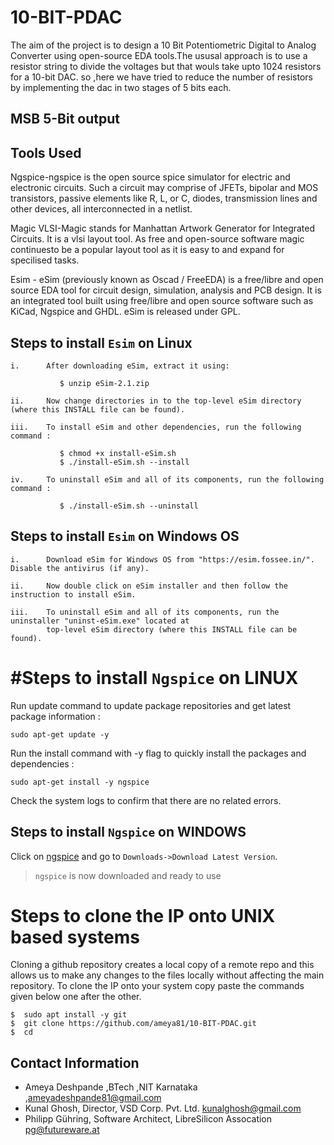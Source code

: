# 10-BIT-PDAC

The aim of the project is to design a 10 Bit Potentiometric Digital to Analog Converter using open-source EDA tools.The ususal approach is to use a resistor string to divide the voltages but that wouls take upto 1024 resistors for a 10-bit DAC. so ,here we have tried to reduce the number of resistors by implementing the dac in two stages of 5 bits each.

## MSB 5-Bit output

## Tools Used

Ngspice-ngspice is the open source spice simulator for electric and electronic circuits. Such a circuit may comprise of JFETs, bipolar and MOS transistors, passive elements like R, L, or C, diodes, transmission lines and other devices, all interconnected in a netlist.

Magic VLSI-Magic stands for Manhattan Artwork Generator for Integrated Circuits. It is a vlsi layout tool. As free and open-source software magic continuesto be a popular layout tool as it is easy to and expand for specilised tasks.

Esim - eSim (previously known as Oscad / FreeEDA) is a free/libre and open source EDA tool for circuit design, simulation, analysis and PCB design. It is an integrated tool built using free/libre and open source software such as KiCad, Ngspice and GHDL. eSim is released under GPL.

## Steps to install ```Esim``` on Linux

	i.      After downloading eSim, extract it using: 
  
   		       $ unzip eSim-2.1.zip

   	ii.     Now change directories in to the top-level eSim directory (where this INSTALL file can be found).

   	iii.    To install eSim and other dependencies, run the following command :

   		       $ chmod +x install-eSim.sh
   		       $ ./install-eSim.sh --install

   	iv.     To uninstall eSim and all of its components, run the following command :

   		       $ ./install-eSim.sh --uninstall
    
## Steps to install ```Esim``` on Windows OS

    i.      Download eSim for Windows OS from "https://esim.fossee.in/". Disable the antivirus (if any).

    ii.     Now double click on eSim installer and then follow the instruction to install eSim.

    iii.    To uninstall eSim and all of its components, run the uninstaller "uninst-eSim.exe" located at 
            top-level eSim directory (where this INSTALL file can be found).    
    

# #Steps to install ```Ngspice``` on LINUX

Run update command to update package repositories and get latest package information :
``` 
sudo apt-get update -y
``` 
Run the install command with -y flag to quickly install the packages and dependencies :
``` 
sudo apt-get install -y ngspice
``` 
Check the system logs to confirm that there are no related errors.

## Steps to install ```Ngspice``` on WINDOWS

Click on [ngspice](http://ngspice.sourceforge.net/download.html) and go to ```Downloads->Download Latest Version```.

> ```ngspice``` is now downloaded and ready to use

# Steps to clone the IP onto UNIX based systems
Cloning a github repository creates a local copy of a remote repo and this allows us to make any changes to the files locally without affecting the main repository. To clone the IP onto your system copy paste the commands given below one after the other.

```
$  sudo apt install -y git
$  git clone https://github.com/ameya81/10-BIT-PDAC.git
$  cd 
```

## Contact Information

- Ameya Deshpande ,BTech ,NIT Karnataka ,ameyadeshpande81@gmail.com
- Kunal Ghosh, Director, VSD Corp. Pvt. Ltd. kunalghosh@gmail.com
- Philipp Gühring, Software Architect, LibreSilicon Assocation pg@futureware.at
